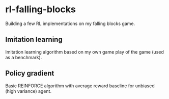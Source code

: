 # rl-falling-blocks
Building a few RL implementations on my falling blocks game.

## Imitation learning
Imitation learning algorithm based on my own game play of the game (used as a benchmark).

## Policy gradient
Basic REINFORCE algorithm with average reward baseline for unbiased (high variance) agent.
